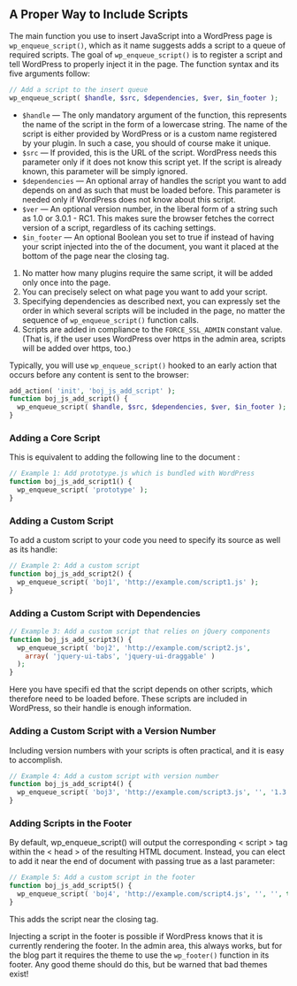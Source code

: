 ## A Proper Way to Include Scripts
The main function you use to insert JavaScript into a WordPress page is `wp_enqueue_script()`,
which as it name suggests adds a script to a queue of required scripts.
The goal of `wp_enqueue_script()` is to register a script and tell WordPress to properly inject it in
the page. The function syntax and its five arguments follow:
```php
// Add a script to the insert queue
wp_enqueue_script( $handle, $src, $dependencies, $ver, $in_footer );
```
- `$handle` — The only mandatory argument of the function, this represents the name of
the script in the form of a lowercase string. The name of the script is either provided by
WordPress or is a custom name registered by your plugin. In such a case, you should of
course make it unique.
- `$src` — If provided, this is the URL of the script. WordPress needs this parameter only if
it does not know this script yet. If the script is already known, this parameter will be simply
ignored.
- `$dependencies` — An optional array of handles the script you want to add depends on and
as such that must be loaded before. This parameter is needed only if WordPress does not
know about this script.
- `$ver` — An optional version number, in the liberal form of a string such as 1.0 or 3.0.1 - RC1.
This makes sure the browser fetches the correct version of a script, regardless of its caching
settings.
- `$in_footer` — An optional Boolean you set to true if instead of having your script injected
into the <head> of the document, you want it placed at the bottom of the page near the
closing </body> tag.

1. No matter how many plugins require the same script, it will be added only once into the page.
2. You can precisely select on what page you want to add your script.
3. Specifying dependencies as described next, you can expressly set the order in which several
scripts will be included in the page, no matter the sequence of `wp_enqueue_script()`
function calls.
4. Scripts are added in compliance to the `FORCE_SSL_ADMIN` constant value. (That is, if the
user uses WordPress over https in the admin area, scripts will be added over https, too.)

Typically, you will use `wp_enqueue_script()` hooked to an early action that occurs before any
content is sent to the browser:
```php
add_action( 'init', 'boj_js_add_script' );
function boj_js_add_script() {
  wp_enqueue_script( $handle, $src, $dependencies, $ver, $in_footer );
}
```
### Adding a Core Script
This is equivalent to adding the following line to the document <head>:
```php
// Example 1: Add prototype.js which is bundled with WordPress
function boj_js_add_script1() {
  wp_enqueue_script( 'prototype' );
}
```
### Adding a Custom Script
To add a custom script to your code you need to specify its source as
well as its handle:
```php
// Example 2: Add a custom script
function boj_js_add_script2() {
  wp_enqueue_script( 'boj1', 'http://example.com/script1.js' );
}
```
### Adding a Custom Script with Dependencies
```php
// Example 3: Add a custom script that relies on jQuery components
function boj_js_add_script3() {
  wp_enqueue_script( 'boj2', 'http://example.com/script2.js',
    array( 'jquery-ui-tabs', 'jquery-ui-draggable' )
  );
}
```
Here you have specifi ed that the script depends on other scripts, which therefore need to be loaded
before. These scripts are included in WordPress, so their handle is enough information.
### Adding a Custom Script with a Version Number
Including version numbers with your scripts is often practical, and it is easy to accomplish.
```php
// Example 4: Add a custom script with version number
function boj_js_add_script4() {
  wp_enqueue_script( 'boj3', 'http://example.com/script3.js', '', '1.3.3.7' );
}
```
### Adding Scripts in the Footer
By default, wp_enqueue_script() will output the corresponding < script > tag within the < head >
of the resulting HTML document. Instead, you can elect to add it near the end of document with
passing true as a last parameter:
```php
// Example 5: Add a custom script in the footer
function boj_js_add_script5() {
  wp_enqueue_script( 'boj4', 'http://example.com/script4.js', '', '', true );
}
```
This adds the script near the closing </body> tag.

Injecting a script in the footer is possible if WordPress knows that it is currently
rendering the footer. In the admin area, this always works, but for the blog part
it requires the theme to use the `wp_footer()` function in its footer. Any good
theme should do this, but be warned that bad themes exist!
